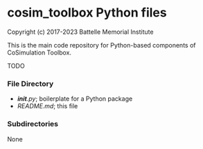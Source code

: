 # cosim_toolbox Python files

Copyright (c) 2017-2023 Battelle Memorial Institute

This is the main code repository for Python-based components of CoSimulation Toolbox. 

TODO

### File Directory

- *__init__.py*; boilerplate for a Python package
- *README.md*; this file

### Subdirectories

None
